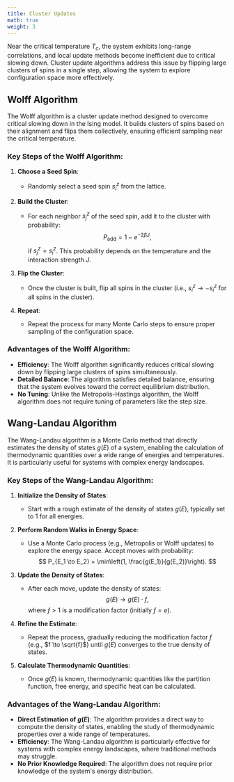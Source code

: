 ```yaml
---
title: Cluster Updates
math: true
weight: 3
---
```


Near the critical temperature $T_c$, the system exhibits long-range correlations, and local update methods become inefficient due to critical slowing down. Cluster update algorithms address this issue by flipping large clusters of spins in a single step, allowing the system to explore configuration space more effectively.

## Wolff Algorithm

The Wolff algorithm is a cluster update method designed to overcome critical slowing down in the Ising model. It builds clusters of spins based on their alignment and flips them collectively, ensuring efficient sampling near the critical temperature.

### Key Steps of the Wolff Algorithm:
1. **Choose a Seed Spin**:
   - Randomly select a seed spin $s_i^z$ from the lattice.

2. **Build the Cluster**:
   - For each neighbor $s_j^z$ of the seed spin, add it to the cluster with probability:
     $$
     P_{\text{add}} = 1 - e^{-2 \beta J},
     $$
     if $s_j^z = s_i^z$. This probability depends on the temperature and the interaction strength $J$.

3. **Flip the Cluster**:
   - Once the cluster is built, flip all spins in the cluster (i.e., $s_i^z \to -s_i^z$ for all spins in the cluster).

4. **Repeat**:
   - Repeat the process for many Monte Carlo steps to ensure proper sampling of the configuration space.

### Advantages of the Wolff Algorithm:
- **Efficiency**: The Wolff algorithm significantly reduces critical slowing down by flipping large clusters of spins simultaneously.
- **Detailed Balance**: The algorithm satisfies detailed balance, ensuring that the system evolves toward the correct equilibrium distribution.
- **No Tuning**: Unlike the Metropolis-Hastings algorithm, the Wolff algorithm does not require tuning of parameters like the step size.


## Wang-Landau Algorithm

The Wang-Landau algorithm is a Monte Carlo method that directly estimates the density of states $g(E)$ of a system, enabling the calculation of thermodynamic quantities over a wide range of energies and temperatures. It is particularly useful for systems with complex energy landscapes.

### Key Steps of the Wang-Landau Algorithm:
1. **Initialize the Density of States**:
   - Start with a rough estimate of the density of states $g(E)$, typically set to $1$ for all energies.

2. **Perform Random Walks in Energy Space**:
   - Use a Monte Carlo process (e.g., Metropolis or Wolff updates) to explore the energy space. Accept moves with probability:
     $$
     P_{E_1 \to E_2} = \min\left(1, \frac{g(E_1)}{g(E_2)}\right).
     $$

3. **Update the Density of States**:
   - After each move, update the density of states:
     $$
     g(E) \to g(E) \cdot f,
     $$
     where $f > 1$ is a modification factor (initially $f = e$).

4. **Refine the Estimate**:
   - Repeat the process, gradually reducing the modification factor $f$ (e.g., $f \to \sqrt{f}$) until $g(E)$ converges to the true density of states.

5. **Calculate Thermodynamic Quantities**:
   - Once $g(E)$ is known, thermodynamic quantities like the partition function, free energy, and specific heat can be calculated.

### Advantages of the Wang-Landau Algorithm:
- **Direct Estimation of $g(E)$**: The algorithm provides a direct way to compute the density of states, enabling the study of thermodynamic properties over a wide range of temperatures.
- **Efficiency**: The Wang-Landau algorithm is particularly effective for systems with complex energy landscapes, where traditional methods may struggle.
- **No Prior Knowledge Required**: The algorithm does not require prior knowledge of the system's energy distribution.

